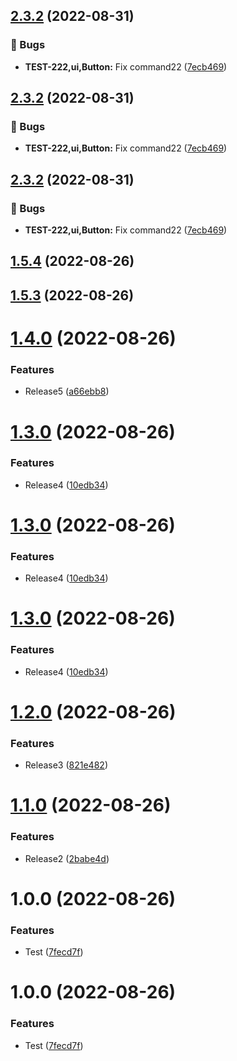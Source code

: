 ## [2.3.2](https://github.com/AndTem/semantic-release-test/compare/v2.3.1...v2.3.2) (2022-08-31)


### 🐞 Bugs

* **TEST-222,ui,Button:** Fix command22 ([7ecb469](https://github.com/AndTem/semantic-release-test/commit/7ecb4690629540ff24afdb81be3dd46538950c1d))

## [2.3.2](https://github.com/AndTem/semantic-release-test/compare/v2.3.1...v2.3.2) (2022-08-31)


### 🐞 Bugs

* **TEST-222,ui,Button:** Fix command22 ([7ecb469](https://github.com/AndTem/semantic-release-test/commit/7ecb4690629540ff24afdb81be3dd46538950c1d))

## [2.3.2](https://github.com/AndTem/semantic-release-test/compare/v2.3.1...v2.3.2) (2022-08-31)


### 🐞 Bugs

* **TEST-222,ui,Button:** Fix command22 ([7ecb469](https://github.com/AndTem/semantic-release-test/commit/7ecb4690629540ff24afdb81be3dd46538950c1d))

## [1.5.4](https://github.com/AndTem/semantic-release-test/compare/v1.5.3...v1.5.4) (2022-08-26)

## [1.5.3](https://github.com/AndTem/semantic-release-test/compare/v1.5.2...v1.5.3) (2022-08-26)

# [1.4.0](https://github.com/AndTem/semantic-release-test/compare/v1.3.0...v1.4.0) (2022-08-26)


### Features

* Release5 ([a66ebb8](https://github.com/AndTem/semantic-release-test/commit/a66ebb848dfbef3ff555e35f2feae23ee359e047))

# [1.3.0](https://github.com/AndTem/semantic-release-test/compare/v1.2.0...v1.3.0) (2022-08-26)


### Features

* Release4 ([10edb34](https://github.com/AndTem/semantic-release-test/commit/10edb34385911698753367cabf8136abd33a01b4))

# [1.3.0](https://github.com/AndTem/semantic-release-test/compare/v1.2.0...v1.3.0) (2022-08-26)


### Features

* Release4 ([10edb34](https://github.com/AndTem/semantic-release-test/commit/10edb34385911698753367cabf8136abd33a01b4))

# [1.3.0](https://github.com/AndTem/semantic-release-test/compare/v1.2.0...v1.3.0) (2022-08-26)


### Features

* Release4 ([10edb34](https://github.com/AndTem/semantic-release-test/commit/10edb34385911698753367cabf8136abd33a01b4))

# [1.2.0](https://github.com/AndTem/semantic-release-test/compare/v1.1.0...v1.2.0) (2022-08-26)


### Features

* Release3 ([821e482](https://github.com/AndTem/semantic-release-test/commit/821e482c0dc8f9c9e1363e63365bee9b5cc24084))

# [1.1.0](https://github.com/AndTem/semantic-release-test/compare/v1.0.0...v1.1.0) (2022-08-26)


### Features

* Release2 ([2babe4d](https://github.com/AndTem/semantic-release-test/commit/2babe4d057f702a28bf3edf5c7f9c6e06be0c5c1))

# 1.0.0 (2022-08-26)


### Features

* Test ([7fecd7f](https://github.com/AndTem/semantic-release-test/commit/7fecd7fc9e76d826bbd063c9cd356bee35e83451))

# 1.0.0 (2022-08-26)


### Features

* Test ([7fecd7f](https://github.com/AndTem/semantic-release-test/commit/7fecd7fc9e76d826bbd063c9cd356bee35e83451))
